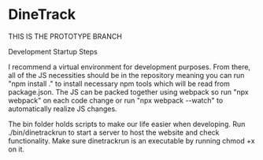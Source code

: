 # DineTrack
THIS IS THE PROTOTYPE BRANCH

Development Startup Steps

I recommend a virtual environment for development purposes. From there, all of the JS necessities should be in the repository meaning you can run "npm install ." to install necessary npm tools which will be read from package.json. The JS can be packed together using webpack so run "npx webpack" on each code change or run "npx webpack --watch" to automatically realize JS changes.

The bin folder holds scripts to make our life easier when developing. Run ./bin/dinetrackrun to start a server to host the website and check functionality. Make sure dinetrackrun is an executable by running chmod +x on it.
